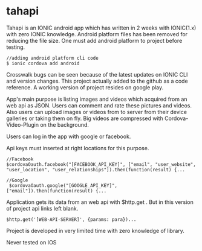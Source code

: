 # tahapi

Tahapi is an IONIC android app which has written in 2 weeks with IONIC(1.x) with zero IONIC knowledge. Android platform files has been removed for reducing the file size. One must add android platform to project before testing.

```
//adding android platform cli code
$ ionic cordova add android
```
Crosswalk bugs can be seen because of the latest updates on IONIC CLI and version changes. This project actually added to the github as a code reference. A working version of project resides on google play.

App's main purpose is listing images and videos which acquired from an web api as JSON. Users can comment and rate these pictures and videos. Also users can upload images or videos from  to server from their device galleries or taking them on fly. Big videos are compressed with Cordova-Video-Plugin on the background.

Users can log in the app with google or facebook.

Api keys must inserted at right locations for this purpose.

```
//Facebook
$cordovaOauth.facebook("[FACEBOOK_API_KEY]", ["email", "user_website", "user_location", "user_relationships"]).then(function(result) {...

//Google
 $cordovaOauth.google("[GOOGLE_API_KEY]", ["email"]).then(function(result) {...
```
Application gets its data from an web api with $http.get . But in this version of project api links left blank.

```
$http.get('[WEB-API-SERVER]', {params: para})...
```

Project is developed in very limited time with zero knowledge of library. 

Never tested on IOS
